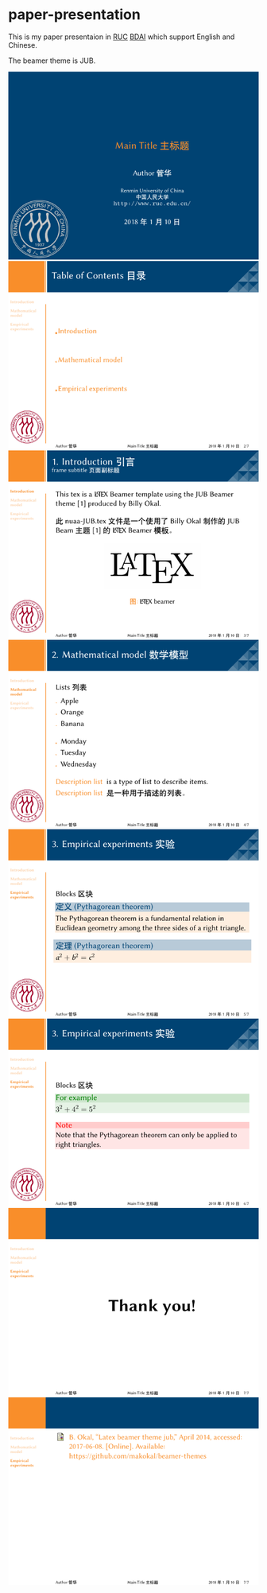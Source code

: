 # paper-presentation

This is my paper presentaion in [RUC](http://www.ruc.edu.cn) [BDAI](http://bdai.ruc.edu.cn) which support English and Chinese.

The beamer theme is JUB.

![pre1](png/pre-1.png)
![pre2](png/pre-2.png)
![pre3](png/pre-3.png)
![pre4](png/pre-4.png)
![pre5](png/pre-5.png)
![pre6](png/pre-6.png)
![pre7](png/pre-7.png)
![pre8](png/pre-8.png)
